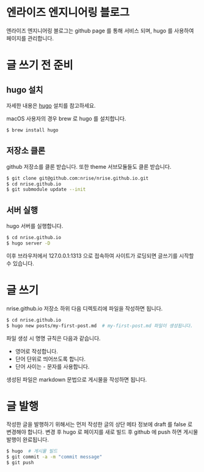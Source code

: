 # 엔라이즈 엔지니어링 블로그
엔라이즈 엔지니어링 블로그는 github page 를 통해 서비스 되며,
hugo 를 사용하여 페이지를 관리합니다.

# 글 쓰기 전 준비
## hugo 설치
자세한 내용은 [hugo](https://gohugo.io/getting-started/installing/) 설치를 참고하세요.

macOS 사용자의 경우 brew 로 hugo 를 설치합니다.

```bash
$ brew install hugo
```

## 저장소 클론
github 저장소를 클론 받습니다. 또한 theme 서브모듈들도 클론 받습니다.

```bash
$ git clone git@github.com:nrise/nrise.github.io.git
$ cd nrise.github.io
$ git submodule update --init
```

## 서버 실행
hugo 서버를 실행합니다.

```bash
$ cd nrise.github.io
$ hugo server -D
```

이후 브라우저에서 127.0.0.1:1313 으로 접속하여 사이트가 로딩되면 글쓰기를 시작할 수 있습니다.

# 글 쓰기
nrise.github.io 저장소 하위 다음 디렉토리에 파일을 작성하면 됩니다.

```bash
$ cd nrise.github.io
$ hugo new posts/my-first-post.md  # my-first-post.md 파일이 생성됩니다.
```

파일 생성 시 명명 규칙은 다음과 같습니다.

* 영어로 작성합니다.
* 단어 단위로 띄어쓰도록 합니다.
* 단어 사이는 - 문자를 사용합니다.

생성된 파일은 markdown 문법으로 게시물을 작성하면 됩니다.

# 글 발행
작성한 글을 발행하기 위해서는 먼저 작성한 글의 상단 메타 정보에 draft 를 false 로 변경해야 합니다.
변경 후 hugo 로 페이지를 새로 빌드 후 github 에 push 하면 게시물 발행이 완료됩니다.

```bash
$ hugo  # 게시물 빌드
$ git commit -a -m "commit message"
$ git push
```
